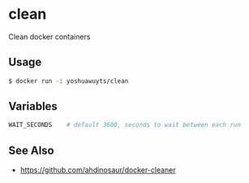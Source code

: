 # clean
Clean docker containers

## Usage
```sh
$ docker run -i yoshuawuyts/clean
```

## Variables
```sh
WAIT_SECONDS    # default 3600, seconds to wait between each run
```

## See Also
- https://github.com/ahdinosaur/docker-cleaner
